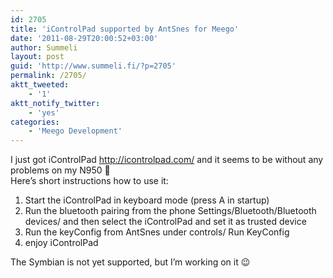 ```yaml
---
id: 2705
title: 'iControlPad supported by AntSnes for Meego'
date: '2011-08-29T20:00:52+03:00'
author: Summeli
layout: post
guid: 'http://www.summeli.fi/?p=2705'
permalink: /2705/
aktt_tweeted:
    - '1'
aktt_notify_twitter:
    - 'yes'
categories:
    - 'Meego Development'
---
```


I just got iControlPad <http://icontrolpad.com/> and it seems to be without any problems on my N950 🙂  
Here’s short instructions how to use it:

1. Start the iControlPad in keyboard mode (press A in startup)
2. Run the bluetooth pairing from the phone Settings/Bluetooth/Bluetooth devices/ and then select the iControlPad and set it as trusted device
3. Run the keyConfig from AntSnes under controls/ Run KeyConfig
4. enjoy iControlPad

The Symbian is not yet supported, but I’m working on it 😉